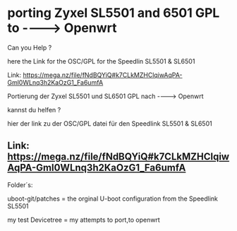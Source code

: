 # porting Zyxel SL5501 and 6501  GPL to ----> Openwrt

Can you Help ?

here the Link for the OSC/GPL for the Speedlin SL5501 & SL6501

Link: https://mega.nz/file/fNdBQYiQ#k7CLkMZHClqiwAqPA-Gml0WLnq3h2KaOzG1_Fa6umfA



Portierung der Zyxel SL5501 und SL6501 GPL nach ----> Openwrt

kannst du helfen ?

hier der link zu der OSC/GPL datei für den Speedlink SL5501  & SL6501

Link: https://mega.nz/file/fNdBQYiQ#k7CLkMZHClqiwAqPA-Gml0WLnq3h2KaOzG1_Fa6umfA
------------------------------------------------------------------------------------------------------------------
Folder´s:

uboot-git/patches = the orginal U-boot configuration from the Speedlink SL5501


my test Devicetree = my attempts to port,to openwrt
